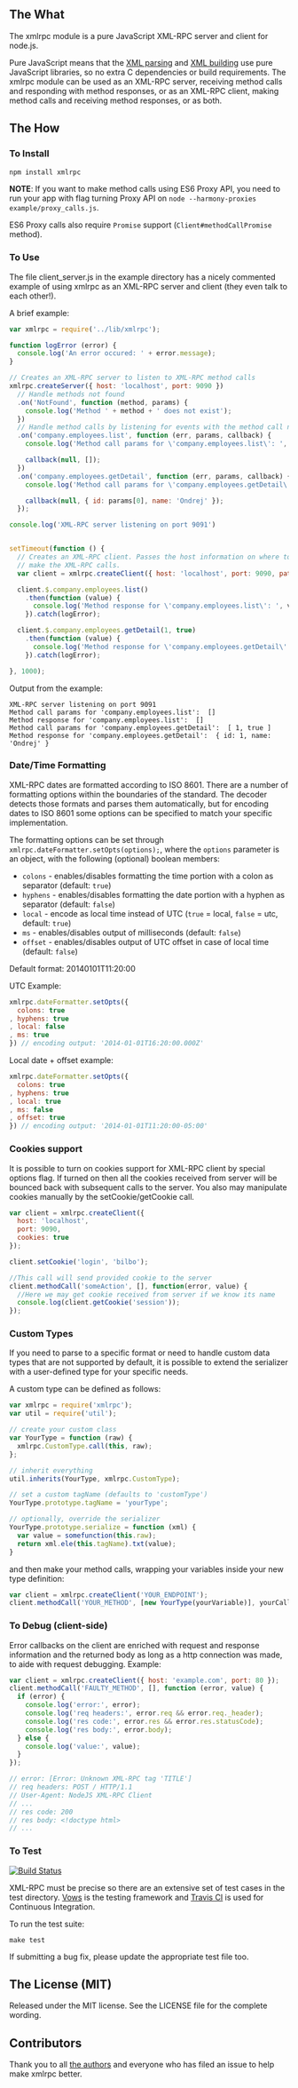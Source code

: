 ## The What

The xmlrpc module is a pure JavaScript XML-RPC server and client for node.js.

Pure JavaScript means that the [XML parsing](https://github.com/isaacs/sax-js)
and [XML building](https://github.com/robrighter/node-xml) use pure JavaScript
libraries, so no extra C dependencies or build requirements. The xmlrpc module
can be used as an XML-RPC server, receiving method calls and responding with
method responses, or as an XML-RPC client, making method calls and receiving
method responses, or as both.


## The How

### To Install

```bash
npm install xmlrpc
```

**NOTE**: If you want to make method calls using ES6 Proxy API, you need to run your app with flag turning Proxy API on `node --harmony-proxies example/proxy_calls.js`.

ES6 Proxy calls also require `Promise` support (`Client#methodCallPromise` method).

### To Use

The file client_server.js in the example directory has a nicely commented
example of using xmlrpc as an XML-RPC server and client (they even talk to each
other!).

A brief example:

```javascript
var xmlrpc = require('../lib/xmlrpc');

function logError (error) {
  console.log('An error occured: ' + error.message);
}

// Creates an XML-RPC server to listen to XML-RPC method calls
xmlrpc.createServer({ host: 'localhost', port: 9090 })
  // Handle methods not found
  .on('NotFound', function (method, params) {
    console.log('Method ' + method + ' does not exist');
  })
  // Handle method calls by listening for events with the method call name
  .on('company.employees.list', function (err, params, callback) {
    console.log('Method call params for \'company.employees.list\': ', params);

    callback(null, []);
  })
  .on('company.employees.getDetail', function (err, params, callback) {
    console.log('Method call params for \'company.employees.getDetail\': ', params);

    callback(null, { id: params[0], name: 'Ondrej' });
  });

console.log('XML-RPC server listening on port 9091')


setTimeout(function () {
  // Creates an XML-RPC client. Passes the host information on where to
  // make the XML-RPC calls.
  var client = xmlrpc.createClient({ host: 'localhost', port: 9090, path: '/'});

  client.$.company.employees.list()
    .then(function (value) {
      console.log('Method response for \'company.employees.list\': ', value);
    }).catch(logError);

  client.$.company.employees.getDetail(1, true)
    .then(function (value) {
      console.log('Method response for \'company.employees.getDetail\': ', value);
    }).catch(logError);

}, 1000);
```

Output from the example:

```
XML-RPC server listening on port 9091
Method call params for 'company.employees.list':  []
Method response for 'company.employees.list':  []
Method call params for 'company.employees.getDetail':  [ 1, true ]
Method response for 'company.employees.getDetail':  { id: 1, name: 'Ondrej' }
```

### Date/Time Formatting

XML-RPC dates are formatted according to ISO 8601. There are a number of
formatting options within the boundaries of the standard. The decoder detects
those formats and parses them automatically, but for encoding dates to ISO
8601 some options can be specified to match your specific implementation.


The formatting options can be set through
```xmlrpc.dateFormatter.setOpts(options);```, where the ```options```
parameter is an object, with the following (optional) boolean members:

* ```colons``` - enables/disables formatting the time portion with a colon as
separator (default: ```true```)
* ```hyphens``` - enables/disables formatting the date portion with a hyphen
as separator (default: ```false```)
* ```local``` - encode as local time instead of UTC (```true``` = local,
```false``` = utc, default: ```true```)
* ```ms``` - enables/disables output of milliseconds (default: ```false```)
* ```offset``` - enables/disables output of UTC offset in case of local time
(default: ```false```)


Default format: 20140101T11:20:00


UTC Example:
```javascript
xmlrpc.dateFormatter.setOpts({
  colons: true
, hyphens: true
, local: false
, ms: true
}) // encoding output: '2014-01-01T16:20:00.000Z'
```

Local date + offset example:
```javascript
xmlrpc.dateFormatter.setOpts({
  colons: true
, hyphens: true
, local: true
, ms: false
, offset: true
}) // encoding output: '2014-01-01T11:20:00-05:00'
```

### Cookies support

It is possible to turn on cookies support for XML-RPC client by special options
flag. If turned on then all the cookies received from server will be bounced
back with subsequent calls to the server. You also may manipulate cookies
manually by the setCookie/getCookie call.

```javascript
var client = xmlrpc.createClient({
  host: 'localhost',
  port: 9090,
  cookies: true
});

client.setCookie('login', 'bilbo');

//This call will send provided cookie to the server
client.methodCall('someAction', [], function(error, value) {
  //Here we may get cookie received from server if we know its name
  console.log(client.getCookie('session'));
});

```

### Custom Types
If you need to parse to a specific format or need to handle custom data types
that are not supported by default, it is possible to extend the serializer
with a user-defined type for your specific needs.

A custom type can be defined as follows:
```javascript
var xmlrpc = require('xmlrpc');
var util = require('util');

// create your custom class
var YourType = function (raw) {
  xmlrpc.CustomType.call(this, raw);
};

// inherit everything
util.inherits(YourType, xmlrpc.CustomType);

// set a custom tagName (defaults to 'customType')
YourType.prototype.tagName = 'yourType';

// optionally, override the serializer
YourType.prototype.serialize = function (xml) {
  var value = somefunction(this.raw);
  return xml.ele(this.tagName).txt(value);
}
```

and then make your method calls, wrapping your variables inside your new type
definition:

```javascript
var client = xmlrpc.createClient('YOUR_ENDPOINT');
client.methodCall('YOUR_METHOD', [new YourType(yourVariable)], yourCallback);
```

### To Debug (client-side)

Error callbacks on the client are enriched with request and response
information and the returned body as long as a http connection was made,
to aide with request debugging. Example:

```javascript
var client = xmlrpc.createClient({ host: 'example.com', port: 80 });
client.methodCall('FAULTY_METHOD', [], function (error, value) {
  if (error) {
    console.log('error:', error);
    console.log('req headers:', error.req && error.req._header);
    console.log('res code:', error.res && error.res.statusCode);
    console.log('res body:', error.body);
  } else {
    console.log('value:', value);
  }
});

// error: [Error: Unknown XML-RPC tag 'TITLE']
// req headers: POST / HTTP/1.1
// User-Agent: NodeJS XML-RPC Client
// ...
// res code: 200
// res body: <!doctype html>
// ...
```

### To Test

[![Build
Status](https://secure.travis-ci.org/baalexander/node-xmlrpc.png)](http://travis-ci.org/baalexander/node-xmlrpc)

XML-RPC must be precise so there are an extensive set of test cases in the test
directory. [Vows](http://vowsjs.org/) is the testing framework and [Travis
CI](http://travis-ci.org/baalexander/node-xmlrpc) is used for Continuous
Integration.

To run the test suite:

`make test`

If submitting a bug fix, please update the appropriate test file too.


## The License (MIT)

Released under the MIT license. See the LICENSE file for the complete wording.


## Contributors

Thank you to all [the
authors](https://github.com/baalexander/node-xmlrpc/graphs/contributors) and
everyone who has filed an issue to help make xmlrpc better.

